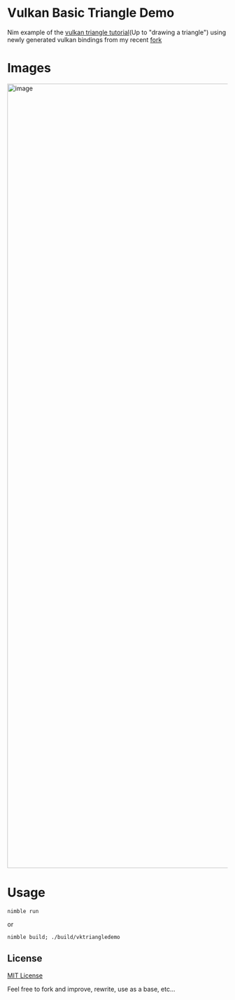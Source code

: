 # Vulkan Basic Triangle Demo
Nim example of the [vulkan triangle tutorial](https://vulkan-tutorial.com/)(Up to "drawing a triangle") using newly generated vulkan bindings from my recent [fork](https://github.com/DanielBelmes/vulkan)

# Images 
<img width="1792" alt="image" src="https://user-images.githubusercontent.com/3631206/232251646-2d5ea255-7e3c-4656-90e5-1ec65fbb1566.png">

# Usage

```
nimble run
```
or
```
nimble build; ./build/vktriangledemo
```

## License

[MIT License](https://github.com/DanielBelmes/vktriangledemo/blob/main/LICENSE)

Feel free to fork and improve, rewrite, use as a base, etc...
